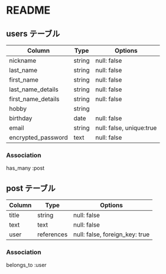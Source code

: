 # README

## users テーブル
| Column                          | Type   | Options                  |
| ------------------------------- | ------ | ------------------------ |
| nickname                        | string | null: false              |
| last_name                       | string | null: false              |
| first_name                      | string | null: false              |
| last_name_details               | string | null: false              |
| first_name_details              | string | null: false              |
| hobby                           | string |                          |
| birthday                        | date   | null: false              |
| email                           | string | null: false, unique:true |
| encrypted_password              | text   | null: false              |
### Association
has_many :post


## post テーブル
| Column          | Type       | Options                         |
| --------------- | ---------- | ------------------------------- |
| title           | string     | null: false                     |
| text            | text       | null: false                     |
| user            | references | null: false, foreign_key: true  |
<!-- imageはactive_storageを使用 -->
### Association
belongs_to :user
